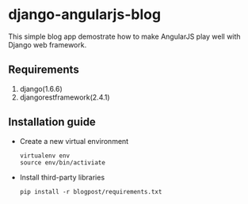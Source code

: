 django-angularjs-blog
=====================

This simple blog app demostrate how to make AngularJS play well with Django web framework.

## Requirements ##

1. django(1.6.6)
2. djangorestframework(2.4.1)

## Installation guide ##

* Create a new virtual environment

    ```
    virtualenv env
    source env/bin/activiate
    ```

* Install third-party libraries

    ```
    pip install -r blogpost/requirements.txt
    ```

